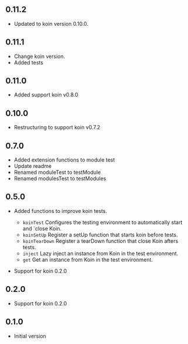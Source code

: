 ## 0.11.2

- Updated to koin version 0.10.0.

## 0.11.1
- Change koin version.
- Added tests

## 0.11.0

- Added support koin v0.8.0

## 0.10.0

- Restructuring to support koin v0.7.2

## 0.7.0

- Added extension functions to module test
- Update readme
- Renamed moduleTest to testModule
- Renamed modulesTest to testModules

## 0.5.0

- Added functions to improve koin tests.
    - `koinTest` Configures the testing environment to automatically start and `close Koin.
    - `koinSetUp` Register a setUp function that starts koin before tests.
    - `koinTearDown` Register a tearDown function that close Koin afters tests.
    - `inject` Lazy inject an instance from Koin in the test environment.
    - `get` Get an instance from Koin in the test environment.


- Support for koin 0.2.0

## 0.2.0

- Support for koin 0.2.0

## 0.1.0

- Initial version
